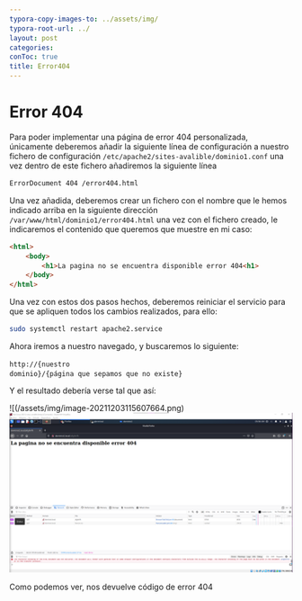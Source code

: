 ```yaml
---
typora-copy-images-to: ../assets/img/
typora-root-url: ../
layout: post
categories: 
conToc: true
title: Error404
---
```


# Error 404

Para poder implementar una página de error 404 personalizada, únicamente deberemos añadir la siguiente línea de configuración a nuestro fichero de configuración  <code class="language-plaintext highlighter-rouge">/etc/apache2/sites-avalible/dominio1.conf</code> una vez dentro de este fichero añadiremos la siguiente línea

```bash
ErrorDocument 404 /error404.html
```

Una vez añadida, deberemos crear un fichero con el nombre que le hemos indicado arriba en la siguiente dirección  <code class="language-plaintext highlighter-rouge">/var/www/html/dominio1/error404.html</code> una vez con el fichero creado, le indicaremos el contenido que queremos que muestre en mi caso:

```html
<html>
	<body>
		<h1>La pagina no se encuentra disponible error 404<h1>
	</body>
</html>


```

Una vez con estos dos pasos hechos, deberemos reiniciar el servicio para que se apliquen todos los cambios realizados, para ello:

```bash
sudo systemctl restart apache2.service
```

Ahora iremos a nuestro navegado, y buscaremos lo siguiente: 

 <code class="language-plaintext highlighter-rouge">http://{nuestro dominio}/{página que sepamos que no existe}</code>

Y el resultado debería verse tal que así:

![(/assets/img/image-20211203115607664.png)![image-20211203115634925](/assets/img/image-20211203115634925.png)

Como podemos ver, nos devuelve código de error 404
